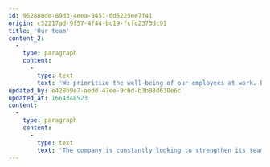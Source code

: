 ```yaml
---
id: 952880de-89d3-4eea-9451-0d5225ee7f41
origin: c32217ad-9f57-4f44-bc19-fcfc2375dc91
title: 'Our team'
content_2:
  -
    type: paragraph
    content:
      -
        type: text
        text: 'We prioritize the well-being of our employees at work. By introducing various innovations, we ensure that employees perform their work without any unnecessary strain. Our modern extraction system ensures that the working environment is clean.'
updated_by: e428b9e7-aedd-47ee-9cbd-b3b98d630e6c
updated_at: 1664348523
content:
  -
    type: paragraph
    content:
      -
        type: text
        text: 'The company is constantly looking to strengthen its team. We devote a lot of our time to training our employees to ensure that everyone can perform various work operations. As a result, the flexibility of the entire team allows us to adapt to the requirements of various projects.'
---
```

